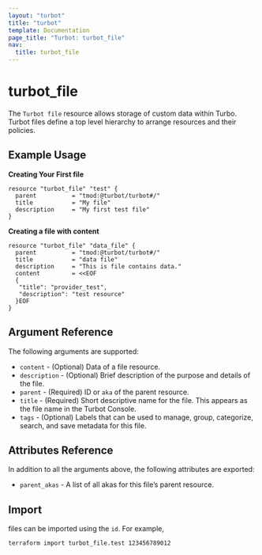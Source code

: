 ```yaml
---
layout: "turbot"
title: "turbot"
template: Documentation
page_title: "Turbot: turbot_file"
nav:
  title: turbot_file
---
```


# turbot_file

The `Turbot file` resource allows storage of custom data within Turbo. Turbot files define a top level hierarchy to arrange resources and their policies.

## Example Usage

**Creating Your First file**

```hcl
resource "turbot_file" "test" {
  parent          = "tmod:@turbot/turbot#/"
  title           = "My file"
  description     = "My first test file"
}
```

**Creating a file with content**

```hcl
resource "turbot_file" "data_file" {
  parent          = "tmod:@turbot/turbot#/"
  title           = "data file"
  description     = "This is file contains data."
  content         = <<EOF
  {
   "title": "provider_test",
   "description": "test resource"
  }EOF
}
```

## Argument Reference

The following arguments are supported:

- `content` - (Optional) Data of a file resource.
- `description` - (Optional) Brief description of the purpose and details of the file.
- `parent` - (Required) ID or `aka` of the parent resource.
- `title` - (Required) Short descriptive name for the file. This appears as the file name in the Turbot Console.
- `tags` - (Optional) Labels that can be used to manage, group, categorize, search, and save metadata for this file.

## Attributes Reference

In addition to all the arguments above, the following attributes are exported:

- `parent_akas` - A list of all akas for this file’s parent resource.

## Import

files can be imported using the `id`. For example,

```
terraform import turbot_file.test 123456789012
```
